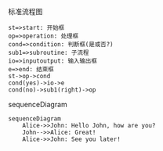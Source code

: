 

标准流程图

```flow
st=>start: 开始框
op=>operation: 处理框
cond=>condition: 判断框(是或否?)
sub1=>subroutine: 子流程
io=>inputoutput: 输入输出框
e=>end: 结束框
st->op->cond
cond(yes)->io->e
cond(no)->sub1(right)->op
```







sequenceDiagram
  

```mermaid
sequenceDiagram
    Alice->>John: Hello John, how are you?
    John-->>Alice: Great!
    Alice->>John: See you later!
```




